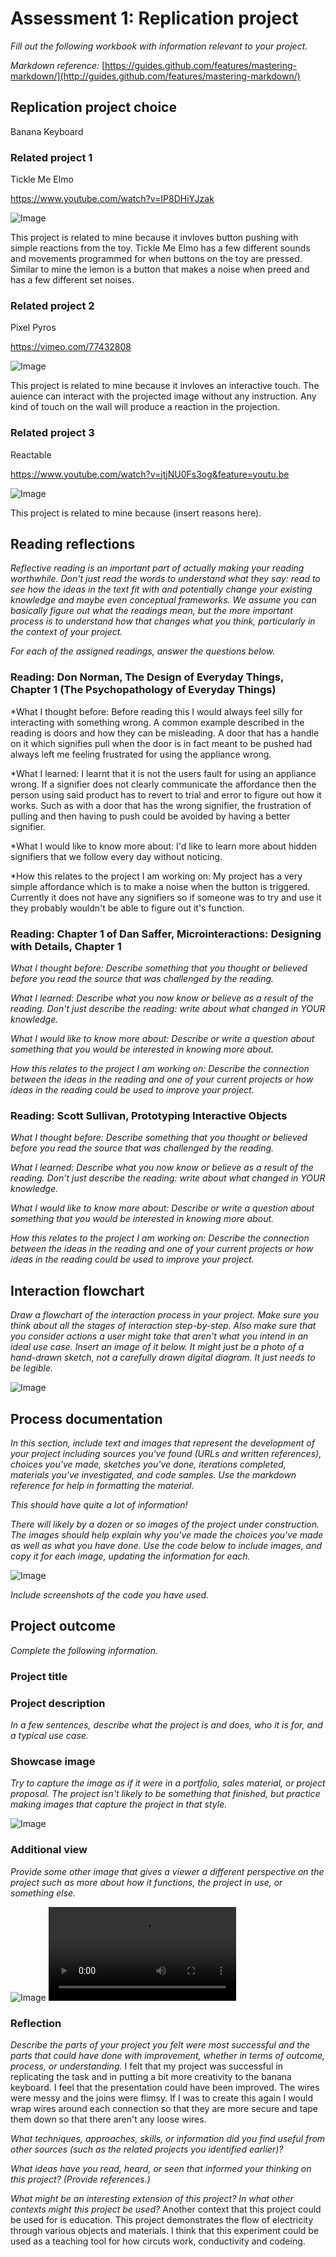 # Assessment 1: Replication project

*Fill out the following workbook with information relevant to your project.*

*Markdown reference:* [https://guides.github.com/features/mastering-markdown/](http://guides.github.com/features/mastering-markdown/)

## Replication project choice ##
Banana Keyboard


### Related project 1 ###
Tickle Me Elmo

https://www.youtube.com/watch?v=IP8DHiYJzak

![Image](elmo.png)

This project is related to mine because it invloves button pushing with simple reactions from the toy. Tickle Me Elmo has a few different sounds and movements programmed for when buttons on the toy are pressed. Similar to mine the lemon is a button that makes a noise when preed and has a few different set noises.


### Related project 2 ###
Pixel Pyros

https://vimeo.com/77432808

![Image](pixel.png)

This project is related to mine because it invloves an interactive touch. The auience can interact with the projected image without any instruction. Any kind of touch on the wall will produce a reaction in the projection.


### Related project 3 ###
Reactable

https://www.youtube.com/watch?v=jtjNU0Fs3og&feature=youtu.be

![Image](reactable.png)

This project is related to mine because (insert reasons here).

## Reading reflections ##
*Reflective reading is an important part of actually making your reading worthwhile. Don't just read the words to understand what they say: read to see how the ideas in the text fit with and potentially change your existing knowledge and maybe even conceptual frameworks. We assume you can basically figure out what the readings mean, but the more important process is to understand how that changes what you think, particularly in the context of your project.*

*For each of the assigned readings, answer the questions below.*

### Reading: Don Norman, The Design of Everyday Things, Chapter 1 (The Psychopathology of Everyday Things) ###

*What I thought before: Before reading this I would always feel silly for interacting with something wrong. A common example described in the reading is doors and how they can be misleading. A door that has a handle on it which signifies pull when the door is in fact meant to be pushed had always left me feeling frustrated for using the appliance wrong.

*What I learned: I learnt that it is not the users fault for using an appliance wrong. If a signifier does not clearly communicate the affordance then the person using said product has to revert to trial and error to figure out how it works. Such as with a door that has the wrong signifier, the frustration of pulling and then having to push could be avoided by having a better signifier.

*What I would like to know more about: I'd like to learn more about hidden signifiers that we follow every day without noticing.

*How this relates to the project I am working on: My project has a very simple affordance which is to make a noise when the button is triggered. Currently it does not have any signifiers so if someone was to try and use it they probably wouldn't be able to figure out it's function.

### Reading: Chapter 1 of Dan Saffer, Microinteractions: Designing with Details, Chapter 1 ###

*What I thought before: Describe something that you thought or believed before you read the source that was challenged by the reading.*

*What I learned: Describe what you now know or believe as a result of the reading. Don't just describe the reading: write about what changed in YOUR knowledge.*

*What I would like to know more about: Describe or write a question about something that you would be interested in knowing more about.*

*How this relates to the project I am working on: Describe the connection between the ideas in the reading and one of your current projects or how ideas in the reading could be used to improve your project.*

### Reading: Scott Sullivan, Prototyping Interactive Objects ###

*What I thought before: Describe something that you thought or believed before you read the source that was challenged by the reading.*

*What I learned: Describe what you now know or believe as a result of the reading. Don't just describe the reading: write about what changed in YOUR knowledge.*

*What I would like to know more about: Describe or write a question about something that you would be interested in knowing more about.*

*How this relates to the project I am working on: Describe the connection between the ideas in the reading and one of your current projects or how ideas in the reading could be used to improve your project.*


## Interaction flowchart ##
*Draw a flowchart of the interaction process in your project. Make sure you think about all the stages of interaction step-by-step. Also make sure that you consider actions a user might take that aren't what you intend in an ideal use case. Insert an image of it below. It might just be a photo of a hand-drawn sketch, not a carefully drawn digital diagram. It just needs to be legible.*

![Image](flow.png)

## Process documentation

*In this section, include text and images that represent the development of your project including sources you've found (URLs and written references), choices you've made, sketches you've done, iterations completed, materials you've investigated, and code samples. Use the markdown reference for help in formatting the material.*

*This should have quite a lot of information!*

*There will likely by a dozen or so images of the project under construction. The images should help explain why you've made the choices you've made as well as what you have done. Use the code below to include images, and copy it for each image, updating the information for each.*

![Image](missingimage.png)

*Include screenshots of the code you have used.*

## Project outcome ##

*Complete the following information.*

### Project title ###

### Project description ###

*In a few sentences, describe what the project is and does, who it is for, and a typical use case.*

### Showcase image ###

*Try to capture the image as if it were in a portfolio, sales material, or project proposal. The project isn't likely to be something that finished, but practice making images that capture the project in that style.*

![Image](complete.png)

### Additional view ###

*Provide some other image that gives a viewer a different perspective on the project such as more about how it functions, the project in use, or something else.*

![Image](final.png)
![Video](project.mov)

### Reflection ###

*Describe the parts of your project you felt were most successful and the parts that could have done with improvement, whether in terms of outcome, process, or understanding.*
I felt that my project was successful in replicating the task and in putting a bit more creativity to the banana keyboard. I feel that the presentation could have been improved. The wires were messy and the joins were flimsy. If I was to create this again I would wrap wires around each connection so that they are more secure and tape them down so that there aren't any loose wires. 

*What techniques, approaches, skills, or information did you find useful from other sources (such as the related projects you identified earlier)?*


*What ideas have you read, heard, or seen that informed your thinking on this project? (Provide references.)*


*What might be an interesting extension of this project? In what other contexts might this project be used?*
Another context that this project could be used for is education. This project demonstrates the flow of electricity through various objects and materials. I think that this experiment could be used as a teaching tool for how circuts work, conductivity and codeing.
